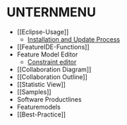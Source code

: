 # UNTERNMENU

* [[Eclipse-Usage]]
  * [Installation and Update Process](https://github.com/tthuem/FeatureIDE/wiki/Installation-And-Update-Process)
* [[FeatureIDE-Functions]]
* Feature Model Editor
  * [Constraint editor](https://github.com/tthuem/FeatureIDE/wiki/Constraint-Editing-and-the-Constraint-Dialog)
* [[Collaboration Diagram]]
* [[Collaboration Outline]]
* [[Statistic View]]
* [[Samples]]
* Software Productlines
* Featuremodels
* [[Best-Practice]]